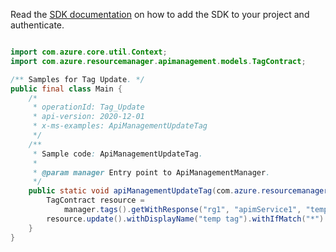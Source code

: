 Read the [SDK documentation](https://github.com/Azure/azure-sdk-for-java/blob/azure-resourcemanager-apimanagement_1.0.0-beta.2/sdk/apimanagement/azure-resourcemanager-apimanagement/README.md) on how to add the SDK to your project and authenticate.

```java

import com.azure.core.util.Context;
import com.azure.resourcemanager.apimanagement.models.TagContract;

/** Samples for Tag Update. */
public final class Main {
    /*
     * operationId: Tag_Update
     * api-version: 2020-12-01
     * x-ms-examples: ApiManagementUpdateTag
     */
    /**
     * Sample code: ApiManagementUpdateTag.
     *
     * @param manager Entry point to ApiManagementManager.
     */
    public static void apiManagementUpdateTag(com.azure.resourcemanager.apimanagement.ApiManagementManager manager) {
        TagContract resource =
            manager.tags().getWithResponse("rg1", "apimService1", "temptag", Context.NONE).getValue();
        resource.update().withDisplayName("temp tag").withIfMatch("*").apply();
    }
}
```

